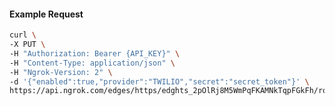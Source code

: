 <!-- Code generated for API Clients. DO NOT EDIT. -->

#### Example Request

```bash
curl \
-X PUT \
-H "Authorization: Bearer {API_KEY}" \
-H "Content-Type: application/json" \
-H "Ngrok-Version: 2" \
-d '{"enabled":true,"provider":"TWILIO","secret":"secret_token"}' \
https://api.ngrok.com/edges/https/edghts_2pOlRj8M5WmPqFKAMNkTqpFGkFh/routes/edghtsrt_2pOlRiapXgfgqgVGOFnqXZEaml2/webhook_verification
```
